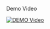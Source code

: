 Demo Video

[![DEMO Video](http://img.youtube.com/vi/JSkuCUT2v54/0.jpg)](http://www.youtube.com/watch?v=JSkuCUT2v54)
